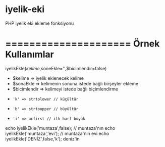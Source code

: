 iyelik-eki
==========

PHP iyelik eki ekleme fonksiyonu

=====================
Örnek Kullanımlar
====
iyelikEkle($kelime,$soneEkle='',$bicimlendir=false)
- $kelime => iyelik eklenecek kelime
- $sonaEkle => kelimenin sonuna istede bağlı birşeyler ekleme
- $bicimlendir => kelimeyi istede bağlı biçimlendirme
-     'k' => strtolower // küçültür
-     'b' => strtoupper // büyültür
-     'i' => ucfirst // ilk harf büyük


echo iyelikEkle('muntaza',false); // muntaza'nın
echo iyelikEkle('muntaza','evi'); // muntaza'nın evi
echo iyelikEkle('DENİZ',false,'k'); deniz'in
